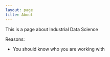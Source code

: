 ```yaml
---
layout: page
title: About
---
```


This is a page about Industrial Data Science

Reasons:
- You should know who you are working with